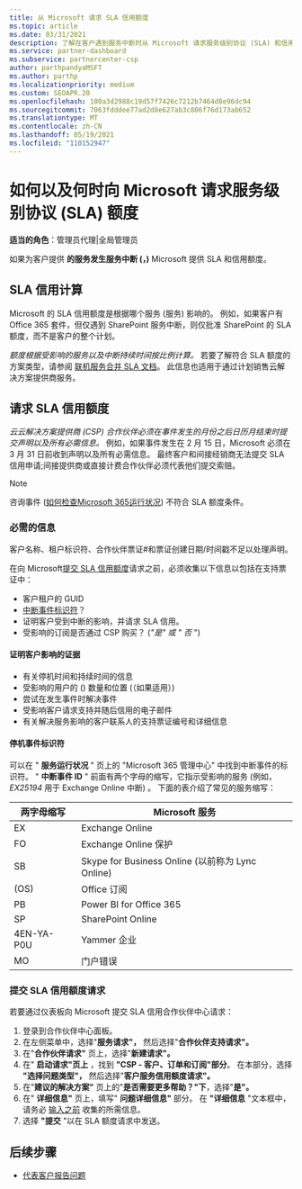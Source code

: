 ```yaml
---
title: 从 Microsoft 请求 SLA 信用额度
ms.topic: article
ms.date: 03/31/2021
description: 了解在客户遇到服务中断时从 Microsoft 请求服务级别协议 (SLA) 和信用额度的好处、限制和过程。
ms.service: partner-dashboard
ms.subservice: partnercenter-csp
author: parthpandyaMSFT
ms.author: parthp
ms.localizationpriority: medium
ms.custom: SEOAPR.20
ms.openlocfilehash: 100a3d2988c19d57f7426c7212b7464d8e96dc94
ms.sourcegitcommit: 7063fdddee77ad2d8e627ab3c806f76d173ab652
ms.translationtype: MT
ms.contentlocale: zh-CN
ms.lasthandoff: 05/19/2021
ms.locfileid: "110152947"
---
```

# <a name="how-and-when-to-request-a-service-level-agreement-sla-credit-from-microsoft"></a>如何以及何时向 Microsoft 请求服务级别协议 (SLA) 额度

**适当的角色**：管理员代理|全局管理员

如果为客户提供 **的服务发生服务中断 (，)** Microsoft 提供 SLA 和信用额度。

## <a name="sla-credit-calculation"></a>SLA 信用计算

Microsoft 的 SLA 信用额度是根据哪个服务 (服务) 影响的。 例如，如果客户有 Office 365 套件，但仅遇到 SharePoint 服务中断，则仅批准 SharePoint 的 SLA 额度，而不是客户的整个计划。

*额度根据受影响的服务以及中断持续时间按比例计算。* 若要了解符合 SLA 额度的方案类型，请参阅 [联机服务合并 SLA 文档](http://www.microsoftvolumelicensing.com/DocumentSearch.aspx?Mode=3&DocumentTypeId=37)。 此信息也适用于通过计划销售云解决方案提供商服务。


## <a name="request-an-sla-credit"></a>请求 SLA 信用额度

*云云解决方案提供商 (CSP) 合作伙伴必须在事件发生的月份之后日历月结束时提交声明以及所有必需信息。* 例如，如果事件发生在 2 月 15 日，Microsoft 必须在 3 月 31 日前收到声明以及所有必需信息。 最终客户和间接经销商无法提交 SLA 信用申请;间接提供商或直接计费合作伙伴必须代表他们提交索赔。

>[!NOTE]
>咨询事件 ([如何检查Microsoft 365运行状况](/microsoft-365/enterprise/view-service-health#incidents-and-advisories)) 不符合 SLA 额度条件。

### <a name="required-information"></a>必需的信息

客户名称、租户标识符、合作伙伴票证#和票证创建日期/时间戳不足以处理声明。

在向 Microsoft[提交 SLA 信用额度](#submit-sla-credit-request)请求之前，必须收集以下信息以包括在支持票证中：

- 客户租户的 GUID
- [中断事件标识符](#outage-incident-identifier)？
- 证明客户受到中断的影响，并请求 SLA 信用。
- 受影响的订阅是否通过 CSP 购买？  (*"是" 或 "* *否* ") 

#### <a name="evidence-that-proves-customer-impact"></a>证明客户影响的证据

- 有关停机时间和持续时间的信息
- 受影响的用户的 () 数量和位置 (（如果适用）) 
- 尝试在发生事件时解决事件
- 受影响客户请求支持并随后信用的电子邮件
- 有关解决服务影响的客户联系人的支持票证编号和详细信息


#### <a name="outage-incident-identifier"></a>停机事件标识符

可以在 " **服务运行状况** " 页上的 "Microsoft 365 管理中心" 中找到中断事件的标识符。 " **中断事件 ID** " 前面有两个字母的缩写，它指示受影响的服务 (例如， *EX25194* 用于 Exchange Online 中断) 。 下面的表介绍了常见的服务缩写：

| 两字母缩写 | Microsoft 服务 |
| ----------------------- | ----------------- |
| EX | Exchange Online |
| FO | Exchange Online 保护 |
| SB | Skype for Business Online (以前称为 Lync Online)  |
| (OS) | Office 订阅 |
| PB | Power BI for Office 365 |
| SP | SharePoint Online |
| 4EN-YA-P0U | Yammer 企业 |
| MO | 门户错误 |

### <a name="submit-sla-credit-request"></a>提交 SLA 信用额度请求

若要通过仪表板向 Microsoft 提交 SLA 信用合作伙伴中心请求：

1. 登录到合作伙伴中心面板。
2. 在左侧菜单中，选择"**服务请求"，** 然后选择"**合作伙伴支持请求"。**
3. 在"**合作伙伴请求"** 页上，选择"**新建请求"。**
4. 在" **启动请求"页上** ，找到 **"CSP - 客户、订单和订阅"部分**。 在本部分，选择 **"选择问题类型"，** 然后选择"**客户服务信用额度请求"。**
5. 在"**建议的解决方案"** 页上的"**是否需要更多帮助？"下**，选择"**是"。**
6. 在" **详细信息"** 页上，填写" **问题详细信息"** 部分。 在 **"详细信息** "文本框中，请务必 [输入之前](#required-information) 收集的所需信息。
7. 选择 **"提交** "以在 SLA 额度请求中发送。

## <a name="next-steps"></a>后续步骤

- [代表客户报告问题](report-problems-on-behalf-of-a-customer.md)
